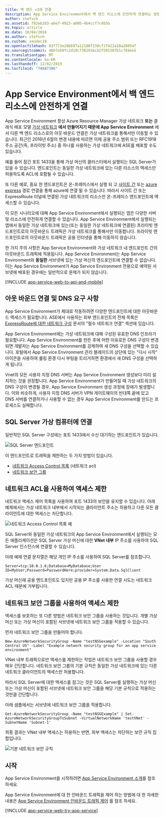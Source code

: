 ```yaml
---
title: 백 엔드 v1에 연결
description: App Service Environment에서 백 엔드 리소스에 안전하게 연결하는 방법에 대해 알아봅니다. 이 문서는 레거시 v1 ASE를 사용 하는 고객 에게만 제공 됩니다.
author: stefsch
ms.assetid: f82eb283-a6e7-4923-a00b-4b4ccf7c4b5b
ms.topic: article
ms.date: 10/04/2016
ms.author: stefsch
ms.custom: seodec18
ms.openlocfilehash: 03f773e286697a12188f238cf2f422a18a20054f
ms.sourcegitcommit: 48b7a50fc2d19c7382916cb2f591507b1c784ee5
ms.translationtype: MT
ms.contentlocale: ko-KR
ms.lasthandoff: 12/02/2019
ms.locfileid: "74687306"
---
```

# <a name="connect-securely-to-back-end-resources-from-an-app-service-environment"></a>App Service Environment에서 백 엔드 리소스에 안전하게 연결
App Service Environment 항상 Azure Resource Manager 가상 네트워크 **또는** 클래식 배포 모델 [가상 네트워크][virtualnetwork] **에서 만들어지기 때문에 App Service Environment** 에서 다른 백 엔드 리소스로의 아웃 바운드 연결은 가상 네트워크를 통해서만 이동할 수 있습니다.  최근인 2016년 6월의 변경 내용에 따르면 이제 공용 주소 범위 또는 RFC1918 주소 공간(즉, 프라이빗 주소) 중 하나를 사용하는 가상 네트워크에 ASE를 배포할 수도 있습니다.  

예를 들어 잠긴 포트 1433을 통해 가상 머신의 클러스터에서 실행되는 SQL Server가 있을 수 있습니다.  엔드포인트는 동일한 가상 네트워크에 있는 다른 리소스의 액세스만 허용하도록 ACL에 포함될 수 있습니다.  

또 다른 예로, 중요 한 엔드포인트은 온-프레미스에서 실행 되 고 [사이트 간][SiteToSite] 또는 [azure express][ExpressRoute] 경로 연결을 통해 azure에 연결 될 수 있습니다.  따라서 사이트 간 또는 ExpressRoute 터널에 연결된 가상 네트워크의 리소스만 온-프레미스 엔드포인트에 액세스할 수 있습니다.

이 모든 시나리오에 대해 App Service Environment에서 실행되는 앱은 다양한 서버 및 리소스에 안전하게 연결할 수 있습니다.  App Service Environment에서 실행되는 앱에서 동일한 가상 네트워크에 있는(또는 동일한 가상 네트워크에 연결된) 프라이빗 엔드포인트로의 아웃바운드 트래픽은 가상 네트워크를 통해서만 이동합니다.  프라이빗 엔드포인트로의 아웃바운드 트래픽은 공용 인터넷을 통해 이동하지 않습니다.

한 가지 주의 사항은 App Service Environment와 가상 네트워크 내 엔드포인트 간의 아웃바운드 트래픽에 적용됩니다.  App Service Environment는 App Service Environment와 **동일한** 서브넷에 있는 가상 머신의 엔드포인트에 연결할 수 없습니다.  이는 App Service Environment가 App Service Environment 전용으로 예약된 서브넷에 배포된 경우에는 일반적으로 문제가 되지 않습니다.

[!INCLUDE [app-service-web-to-api-and-mobile](../../../includes/app-service-web-to-api-and-mobile.md)]

## <a name="outbound-connectivity-and-dns-requirements"></a>아웃 바운드 연결 및 DNS 요구 사항
App Service Environment가 제대로 작동하려면 다양한 엔드포인트에 대한 아웃바운드 액세스가 필요합니다. ASE에서 사용하는 외부 엔드포인트의 전체 목록은 [ExpressRoute에 대한 네트워크 구성](app-service-app-service-environment-network-configuration-expressroute.md#required-network-connectivity) 문서의 "필수 네트워크 연결" 섹션에 있습니다.

App Service Environment에는 가상 네트워크에 대해 구성된 유효한 DNS 인프라가 필요합니다.  App Service Environment를 만든 후에 어떤 이유로든 DNS 구성이 변경되면 개발자는 App Service Environment를 강제하여 새 DNS 구성을 선택할 수 있습니다.  포털에서 App Service Environment 관리 블레이드의 상단에 있는 "다시 시작" 아이콘을 사용하여 롤링 환경 다시 부팅을 트리거하면 환경에서 새 DNS 구성을 선택하게 됩니다.

Vnet의 모든 사용자 지정 DNS 서버는 App Service Environment 생성보다 미리 설치하는 것을 권장합니다.  App Service Environment가 만들어질 때 가상 네트워크의 DNS 구성이 변경될 경우, App Service Environment 생성 과정에 장애가 발생합니다.  이와 비슷하게, 사용자 지정 DNS 서버가 VPN 게이트웨이의 반대쪽 끝에 있고 DNS 서버를 연결하거나 사용할 수 없는 경우 App Service Environment를 만드는 프로세스도 실패합니다.

## <a name="connecting-to-a-sql-server"></a>SQL Server 가상 컴퓨터에 연결
일반적인 SQL Server 구성에는 포트 1433에서 수신 대기하는 엔드포인트가 있습니다.

![SQL Server 엔드포인트][SqlServerEndpoint]

이 엔드포인트로 트래픽을 제한하는 두 가지 방법이 있습니다.

* [네트워크 Access Control 목록][NetworkAccessControlLists] (네트워크 acl)
* [네트워크 보안 그룹][NetworkSecurityGroups]

## <a name="restricting-access-with-a-network-acl"></a>네트워크 ACL을 사용하여 액세스 제한
네트워크 액세스 제어 목록을 사용하여 포트 1433의 보안을 유지할 수 있습니다.  아래 예제에서는 가상 네트워크 내부에서 시작되는 클라이언트 주소는 허용하고 다른 모든 클라이언트에 대한 액세스는 차단합니다.

![네트워크 Access Control 목록 예][NetworkAccessControlListExample]

SQL Server와 동일한 가상 네트워크의 App Service Environment에서 실행되는 모든 애플리케이션은 SQL Server 가상 머신에 대한 **VNet 내부** IP 주소를 사용하여 SQL Server 인스턴스에 연결할 수 있습니다.  

아래 예제 연결 문자열은 해당 개인 IP 주소를 사용하여 SQL Server를 참조합니다.

    Server=tcp:10.0.1.6;Database=MyDatabase;User ID=MyUser;Password=PasswordHere;provider=System.Data.SqlClient

가상 머신에 공용 엔드포인트도 있지만 공용 IP 주소를 사용한 연결 시도는 네트워크 ACL 때문에 거부됩니다. 

## <a name="restricting-access-with-a-network-security-group"></a>네트워크 보안 그룹을 사용하여 액세스 제한
액세스를 보호하는 또 다른 방법은 네트워크 보안 그룹을 사용하는 것입니다.  개별 가상 머신 또는 가상 머신이 포함된 서브넷에 네트워크 보안 그룹을 적용할 수 있습니다.

먼저 네트워크 보안 그룹을 만들어야 합니다.

    New-AzureNetworkSecurityGroup -Name "testNSGexample" -Location "South Central US" -Label "Example network security group for an app service environment"

VNet 내부 트래픽으로만 액세스를 제한하는 작업은 네트워크 보안 그룹을 사용할 경우 매우 간단합니다.  네트워크 보안 그룹의 기본 규칙은 동일한 가상 네트워크에 있는 다른 네트워크 클라이언트의 액세스만 허용합니다.

따라서 SQL Server에 대한 액세스를 잠그는 것은 SQL Server를 실행하는 가상 머신 또는 가상 머신이 포함된 서브넷에 네트워크 보안 그룹을 해당 기본 규칙으로 적용하는 것만큼 간단합니다.

아래 샘플에서는 서브넷에 네트워크 보안 그룹을 적용합니다.

    Get-AzureNetworkSecurityGroup -Name "testNSGExample" | Set-AzureNetworkSecurityGroupToSubnet -VirtualNetworkName 'testVNet' -SubnetName 'Subnet-1'

최종 결과는 VNet 내부 액세스는 허용하는 반면, 외부 액세스는 차단하는 보안 규칙 집합입니다.

![기본 네트워크 보안 규칙][DefaultNetworkSecurityRules]

## <a name="getting-started"></a>시작
App Service Environment를 시작하려면 [App Service Environment 소개][IntroToAppServiceEnvironment]를 참조하세요.

App Service Environment에 대 한 인바운드 트래픽을 제어 하는 방법에 대 한 자세한 내용은 [App Service Environment 인바운드 트래픽 제어][ControlInboundASE] 를 참조 하세요.

[!INCLUDE [app-service-web-try-app-service](../../../includes/app-service-web-try-app-service.md)]

<!-- LINKS -->
[virtualnetwork]: https://azure.microsoft.com/documentation/articles/virtual-networks-faq/
[ControlInboundTraffic]:  app-service-app-service-environment-control-inbound-traffic.md
[SiteToSite]: https://docs.microsoft.com/azure/vpn-gateway/vpn-gateway-multi-site
[ExpressRoute]: https://azure.microsoft.com/services/expressroute/
[NetworkAccessControlLists]: https://azure.microsoft.com/documentation/articles/virtual-networks-acl/
[NetworkSecurityGroups]: https://azure.microsoft.com/documentation/articles/virtual-networks-nsg/
[IntroToAppServiceEnvironment]:  app-service-app-service-environment-intro.md
[ControlInboundASE]:  app-service-app-service-environment-control-inbound-traffic.md

<!-- IMAGES -->
[SqlServerEndpoint]: ./media/app-service-app-service-environment-securely-connecting-to-backend-resources/SqlServerEndpoint01.png
[NetworkAccessControlListExample]: ./media/app-service-app-service-environment-securely-connecting-to-backend-resources/NetworkAcl01.png
[DefaultNetworkSecurityRules]: ./media/app-service-app-service-environment-securely-connecting-to-backend-resources/DefaultNetworkSecurityRules01.png 
